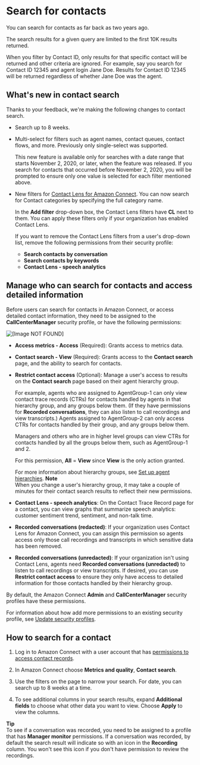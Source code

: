 # Search for contacts<a name="contact-search"></a>

You can search for contacts as far back as two years ago\.

The search results for a given query are limited to the first 10K results returned\.

When you filter by Contact ID, only results for that specific contact will be returned and other criteria are ignored\. For example, say you search for Contact ID 12345 and agent login Jane Doe\. Results for Contact ID 12345 will be returned regardless of whether Jane Doe was the agent\.

## What's new in contact search<a name="new-contact-search-experience"></a>

Thanks to your feedback, we're making the following changes to contact search\.
+ Search up to 8 weeks\.
+ Multi\-select for filters such as agent names, contact queues, contact flows, and more\. Previously only single\-select was supported\. 

  This new feature is available only for searches with a date range that starts November 2, 2020, or later, when the feature was released\. If you search for contacts that occurred before November 2, 2020, you will be prompted to ensure only one value is selected for each filter mentioned above\. 
+ New filters for [Contact Lens for Amazon Connect](analyze-conversations.md)\. You can now search for Contact categories by specifying the full category name\.

  In the **Add filter** drop\-down box, the Contact Lens filters have **CL** next to them\. You can apply these filters only if your organization has enabled Contact Lens\. 

  If you want to remove the Contact Lens filters from a user's drop\-down list, remove the following permissions from their security profile: 
  + **Search contacts by conversation**
  +  **Search contacts by keywords**
  +  **Contact Lens \- speech analytics**

## Manage who can search for contacts and access detailed information<a name="required-permissions-search-contacts"></a>

Before users can search for contacts in Amazon Connect, or access detailed contact information, they need to be assigned to the **CallCenterManager** security profile, or have the following permissions:

![\[Image NOT FOUND\]](http://docs.aws.amazon.com/connect/latest/adminguide/images/contact-search-required-permissions.png)
+ **Access metrics \- Access** \(Required\): Grants access to metrics data\.
+ **Contact search \- View** \(Required\): Grants access to the **Contact search** page, and the ability to search for contacts\.
+ **Restrict contact access** \(Optional\): Manage a user's access to results on the **Contact search** page based on their agent hierarchy group\.

  For example, agents who are assigned to AgentGroup\-1 can only view contact trace records \(CTRs\) for contacts handled by agents in that hierarchy group, and any groups below them\. \(If they have permissions for **Recorded conversations**, they can also listen to call recordings and view transcripts\.\) Agents assigned to AgentGroup\-2 can only access CTRs for contacts handled by their group, and any groups below them\. 

  Managers and others who are in higher level groups can view CTRs for contacts handled by all the groups below them, such as AgentGroup\-1 and 2\.

  For this permission, **All** = **View** since **View** is the only action granted\.

  For more information about hierarchy groups, see [Set up agent hierarchies](agent-hierarchy.md)\.
**Note**  
When you change a user's hierarchy group, it may take a couple of minutes for their contact search results to reflect their new permissions\.
+ **Contact Lens \- speech analytics**: On the Contact Trace Record page for a contact, you can view graphs that summarize speech analytics: customer sentiment trend, sentiment, and non\-talk time\. 
+ **Recorded conversations \(redacted\)**: If your organization uses Contact Lens for Amazon Connect, you can assign this permission so agents access only those call recordings and transcripts in which sensitive data has been removed\.
+ **Recorded conversations \(unredacted\)**: If your organization isn't using Contact Lens, agents need **Recorded conversations \(unredacted\)** to listen to call recordings or view transcripts\. If desired, you can use **Restrict contact access** to ensure they only have access to detailed information for those contacts handled by their hierarchy group\. 

By default, the Amazon Connect **Admin** and **CallCenterManager** security profiles have these permissions\.

For information about how add more permissions to an existing security profile, see [Update security profiles](update-security-profiles.md)\.

## How to search for a contact<a name="how-to-search-contacts"></a>

1. Log in to Amazon Connect with a user account that has [permissions to access contact records](#required-permissions-search-contacts)\.

1. In Amazon Connect choose **Metrics and quality**, **Contact search**\.

1. Use the filters on the page to narrow your search\. For date, you can search up to 8 weeks at a time\.

1. To see additional columns in your search results, expand **Additional fields** to choose what other data you want to view\. Choose **Apply** to view the columns\. 

**Tip**  
To see if a conversation was recorded, you need to be assigned to a profile that has **Manager monitor** permissions\. If a conversation was recorded, by default the search result will indicate so with an icon in the **Recording** column\. You won't see this icon if you don't have permission to review the recordings\.